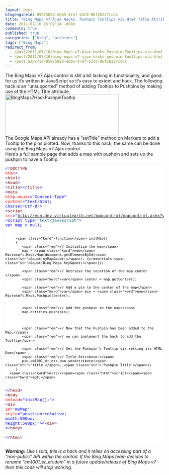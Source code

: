 ```yaml
---
layout: post
blogengineid: 0597582d-eb65-47af-b3c0-86f2b227ccdc
title: "Bing Maps v7 Ajax Hacks: Pushpin Tooltips via Html Title Attribute"
date: 2011-07-10 15:02:24 -0500
comments: true
published: true
categories: ["blog", "archives"]
tags: ["Bing Maps"]
redirect_from: 
  - /post/2011/07/10/Bing-Maps-v7-Ajax-Hacks-Pushpin-Tooltips-via-Html-Title-Attribute
  - /post/2011/07/10/bing-maps-v7-ajax-hacks-pushpin-tooltips-via-html-title-attribute
  - /post.aspx?id=0597582d-eb65-47af-b3c0-86f2b227ccdc
---
```

<!-- more -->

The Bing Maps v7 Ajax control is still a bit lacking in functionality, and good for us it’s written in JavaScript so it’s easy to extent and hack. The following hack is an “unsupported” method of adding Tooltips to Pushpins by making use of the HTML Title attribute.  
<a href="/images/postsBingMaps7HackPushpinTooltip.png"><img style="background-image: none; border-right-width: 0px; padding-left: 0px; padding-right: 0px; display: inline; border-top-width: 0px; border-bottom-width: 0px; border-left-width: 0px; padding-top: 0px" title="BingMaps7HackPushpinTooltip" border="0" alt="BingMaps7HackPushpinTooltip" src="/images/postsBingMaps7HackPushpinTooltip_thumb.png" width="361" height="131" /></a>  
The Google Maps API already has a “setTitle” method on Markers to add a Tooltip to the pins plotted. Now, thanks to this hack, the same can be done using the Bing Maps v7 Ajax control.  
Here’s a full sample page that adds a map with pushpin and sets up the pushpin to have a Tooltip:  <pre class="csharpcode"><span class="kwrd">&lt;!</span><span class="html">DOCTYPE</span> <span class="attr">html</span><span class="kwrd">&gt;</span>
<span class="kwrd">&lt;</span><span class="html">html</span><span class="kwrd">&gt;</span>
   <span class="kwrd">&lt;</span><span class="html">head</span><span class="kwrd">&gt;</span>
      <span class="kwrd">&lt;</span><span class="html">title</span><span class="kwrd">&gt;&lt;/</span><span class="html">title</span><span class="kwrd">&gt;</span>
      <span class="kwrd">&lt;</span><span class="html">meta</span> <span class="attr">http-equiv</span><span class="kwrd">=&quot;Content-Type&quot;</span> <span class="attr">content</span><span class="kwrd">=&quot;text/html; charset=utf-8&quot;</span><span class="kwrd">&gt;</span>
      <span class="kwrd">&lt;</span><span class="html">script</span> <span class="attr">src</span><span class="kwrd">=&quot;http://ecn.dev.virtualearth.net/mapcontrol/mapcontrol.ashx?v=7.0&quot;</span><span class="kwrd">&gt;&lt;/</span><span class="html">script</span><span class="kwrd">&gt;</span>
      &lt;script type=<span class="str">&quot;text/javascript&quot;</span>&gt;
         <span class="kwrd">var</span> map = <span class="kwrd">null</span>;

         <span class="kwrd">function</span> initMap()
         {
            <span class="rem">// Initialize the map</span>
            map = <span class="kwrd">new</span> Microsoft.Maps.Map(document.getElementById(<span class="str">&quot;myMap&quot;</span>), {credentials:<span class="str">&quot;Bing Maps Key&quot;</span>}); 

            <span class="rem">// Retrieve the location of the map center </span>
            <span class="kwrd">var</span> center = map.getCenter();
            
            <span class="rem">// Add a pin to the center of the map</span>
            <span class="kwrd">var</span> pin = <span class="kwrd">new</span> Microsoft.Maps.Pushpin(center);


            <span class="rem">// Add the pushpin to the map</span>
            map.entities.push(pin);



            <span class="rem">// Now that the Pushpin has been added to the Map,</span>
            <span class="rem">// we can implement the hack to add the Tooltip</span>
            
            <span class="rem">// Set the Pushpin's Tooltip via setting its HTML Dom</span>
            <span class="rem">// Title Attribute.</span>
            pin.cm1001_er_etr.dom.setAttribute(<span class="str">'title'</span>, <span class="str">'Pushpin Title'</span>);
         }
      <span class="kwrd">&lt;/</span><span class="html">script</span><span class="kwrd">&gt;</span>
   <span class="kwrd">&lt;/</span><span class="html">head</span><span class="kwrd">&gt;</span>
   <span class="kwrd">&lt;</span><span class="html">body</span> <span class="attr">onload</span><span class="kwrd">=&quot;initMap();&quot;</span><span class="kwrd">&gt;</span>
      <span class="kwrd">&lt;</span><span class="html">div</span> <span class="attr">id</span><span class="kwrd">='myMap'</span> <span class="attr">style</span><span class="kwrd">=&quot;position:relative; width:500px; height:500px;&quot;</span><span class="kwrd">&gt;&lt;/</span><span class="html">div</span><span class="kwrd">&gt;</span>
   <span class="kwrd">&lt;/</span><span class="html">body</span><span class="kwrd">&gt;</span>      
<span class="kwrd">&lt;/</span><span class="html">html</span><span class="kwrd">&gt;</span></pre>
<style type="text/css">


.csharpcode, .csharpcode pre
{
	font-size: small;
	color: black;
	font-family: consolas, "Courier New", courier, monospace;
	background-color: #ffffff;
	/*white-space: pre;*/
}
.csharpcode pre { margin: 0em; }
.csharpcode .rem { color: #008000; }
.csharpcode .kwrd { color: #0000ff; }
.csharpcode .str { color: #006080; }
.csharpcode .op { color: #0000c0; }
.csharpcode .preproc { color: #cc6633; }
.csharpcode .asp { background-color: #ffff00; }
.csharpcode .html { color: #800000; }
.csharpcode .attr { color: #ff0000; }
.csharpcode .alt 
{
	background-color: #f4f4f4;
	width: 100%;
	margin: 0em;
}
.csharpcode .lnum { color: #606060; }</style>


<em>**Warning:** Like I said, this is a hack and it relies on accessing part of a “non-public” API within the control. If the Bing Maps team decides to rename “cm1001_er_etr.dom” in a future update/release of Bing Maps v7 then this code will stop working.</em>
